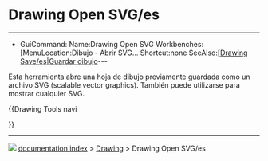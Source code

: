 # Drawing Open SVG/es
---
- GuiCommand:   Name:Drawing Open SVG   Workbenches:[MenuLocation:Dibujo - Abrir SVG...   Shortcut:none   SeeAlso:[[Drawing Save/es|Guardar dibujo](Drawing_Workbench/es___Dibujo]],_Complete.md)---


</div>

Esta herramienta abre una hoja de dibujo previamente guardada como un archivo SVG (scalable vector graphics). También puede utilizarse para mostrar cualquier SVG.








{{Drawing Tools navi

}}



---
![](images/Button_right.svg) [documentation index](../README.md) > [Drawing](Category_Drawing.md) > Drawing Open SVG/es
